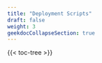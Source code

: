 ```yaml
---
title: "Deployment Scripts"
draft: false
weight: 3
geekdocCollapseSection: true
---
```

{{< toc-tree >}}